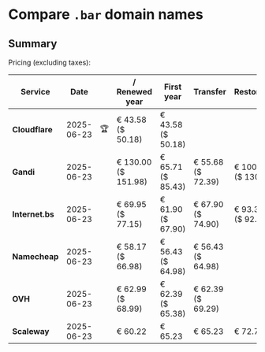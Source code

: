# Compare `.bar` domain names

## Summary

Pricing (excluding taxes):

| Service | Date |  | / Renewed year | First year | Transfer | Restoration |
|--|--|--|--|--|--|--|
| **Cloudflare** | 2025-06-23 | 🏆 | € 43.58<br>($ 50.18) | € 43.58<br>($ 50.18) |  |  |
| **Gandi** | 2025-06-23 |  | € 130.00<br>($ 151.98) | € 65.71<br>($ 85.43) | € 55.68<br>($ 72.39) | € 100.70<br>($ 130.91) |
| **Internet.bs** | 2025-06-23 |  | € 69.95<br>($ 77.15) | € 61.90<br>($ 67.90) | € 67.90<br>($ 74.90) | € 93.35<br>($ 92.25) |
| **Namecheap** | 2025-06-23 |  | € 58.17<br>($ 66.98) | € 56.43<br>($ 64.98) | € 56.43<br>($ 64.98) |  |
| **OVH** | 2025-06-23 |  | € 62.99<br>($ 68.99) | € 62.39<br>($ 65.38) | € 62.39<br>($ 69.29) |  |
| **Scaleway** | 2025-06-23 |  | € 60.22 | € 65.23 | € 65.23 | € 72.76 |
